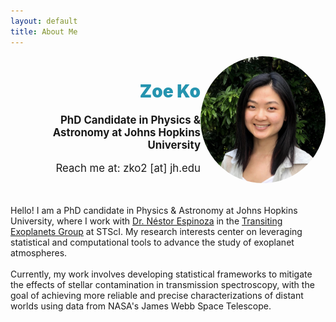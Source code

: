 ```yaml
---
layout: default
title: About Me
---
```


<div style="display: flex; align-items: center; justify-content: space-between; padding-bottom: 2rem;">
  <div style="text-align: right;">
    <h1><span class="name-title" style="font-weight: 900; color: #2594af;">Zoe Ko</span></h1>
    <p style="font-size: 1.2em;"><strong>PhD Candidate in Physics & Astronomy at Johns Hopkins University</strong></p>
    <p style="font-size: 1.2em;">Reach me at: zko2 [at] jh.edu</p>
  </div>
  <div style="flex-shrink: 0;">
    <img src="zoe.jpg" alt="Zoe Ko" width="200" style="border-radius: 50%;">
  </div>
</div>




<div style="text-align: left;">
Hello! I am a PhD candidate in Physics & Astronomy at Johns Hopkins University, where I work with <a href="https://nestor-espinoza.com/" target="_blank">Dr. Néstor Espinoza</a> in the <a href="https://www.stsci.edu/stsci-research/research-groups/transiting-exoplanets-group" target="_blank">Transiting Exoplanets Group</a> at STScI. My research interests center on leveraging statistical and computational tools to advance the study of exoplanet atmospheres.
<br><br>
Currently, my work involves developing statistical frameworks to mitigate the effects of stellar contamination in transmission spectroscopy, with the goal of achieving more reliable and precise characterizations of distant worlds using data from NASA's James Webb Space Telescope.
</div>
